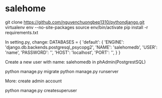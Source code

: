 # salehome
git clone https://github.com/nguyenchuongbep1310/pythondjango.git
virtualenv env --no-site-packages
source env/bin/activate
pip install -r requirements.txt

In setting.py, change:
DATABASES = {
    'default': {
        'ENGINE': 'django.db.backends.postgresql_psycopg2',
        'NAME': 'salehomedb',
        'USER': 'name',
        'PASSWORD': '',
        'HOST': 'localhost',
        'PORT': '',
    }
}

Create a new user with name: salehomedb in phAdmin(PostgrestSQL)

python manage.py migrate
python manage.py runserver

More:
create admin account

python manage.py createsuperuser
